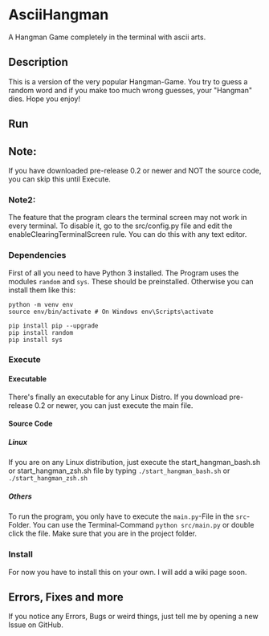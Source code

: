 # AsciiHangman
A Hangman Game completely in the terminal with ascii arts.

## Description
This is a version of the very popular Hangman-Game. You try to guess a random word and if you make too much wrong guesses, your "Hangman" dies.
Hope you enjoy!

## Run

## Note:
If you have downloaded pre-release 0.2 or newer and NOT the source code, you can skip this until Execute.
### Note2:
The feature that the program clears the terminal screen may not work in every terminal. To disable it, go to the src/config.py file and edit the enableClearingTerminalScreen rule. You can do this with any text editor.

### Dependencies
First of all you need to have Python 3 installed.
The Program uses the modules `random` and `sys`. These should be preinstalled. Otherwise you can install them like this:
```commandline
python -m venv env
source env/bin/activate # On Windows env\Scripts\activate
```

```commandline
pip install pip --upgrade
pip install random
pip install sys
```
### Execute

#### Executable
There's finally an executable for any Linux Distro. If you download pre-release 0.2 or newer, you can just execute the main file.

#### Source Code
##### Linux
If you are on any Linux distribution, just execute the start_hangman_bash.sh or start_hangman_zsh.sh file by typing `./start_hangman_bash.sh` or `./start_hangman_zsh.sh`

##### Others
To run the program, you only have to execute the `main.py`-File in the `src`-Folder. You can use the Terminal-Command `python src/main.py` or double click the file.
Make sure that you are in the project folder.

### Install
For now you have to install this on your own. I will add a wiki page soon.

## Errors, Fixes and more
If you notice any Errors, Bugs or weird things, just tell me by opening a new Issue on GitHub.
